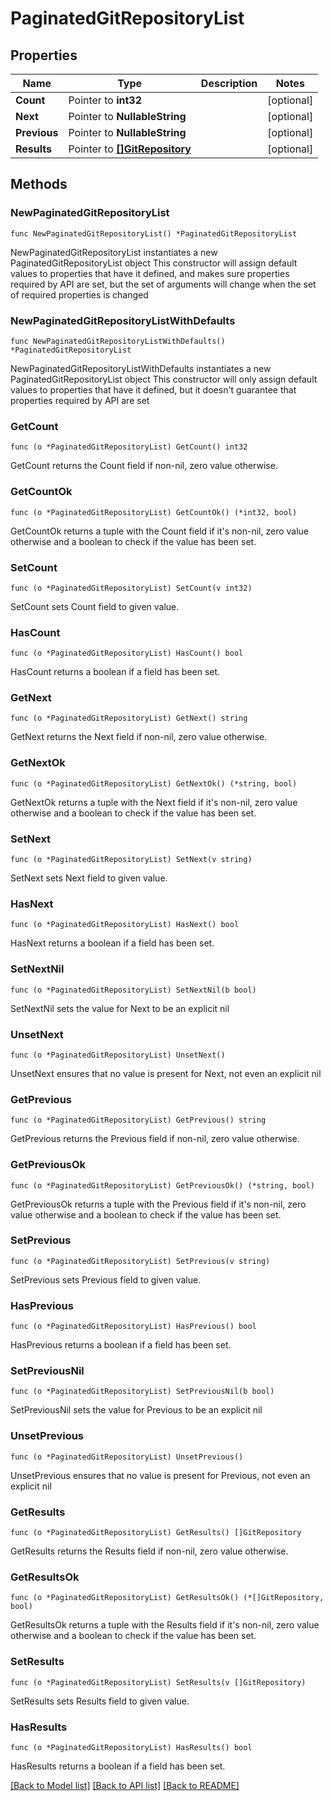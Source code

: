 # PaginatedGitRepositoryList

## Properties

Name | Type | Description | Notes
------------ | ------------- | ------------- | -------------
**Count** | Pointer to **int32** |  | [optional] 
**Next** | Pointer to **NullableString** |  | [optional] 
**Previous** | Pointer to **NullableString** |  | [optional] 
**Results** | Pointer to [**[]GitRepository**](GitRepository.md) |  | [optional] 

## Methods

### NewPaginatedGitRepositoryList

`func NewPaginatedGitRepositoryList() *PaginatedGitRepositoryList`

NewPaginatedGitRepositoryList instantiates a new PaginatedGitRepositoryList object
This constructor will assign default values to properties that have it defined,
and makes sure properties required by API are set, but the set of arguments
will change when the set of required properties is changed

### NewPaginatedGitRepositoryListWithDefaults

`func NewPaginatedGitRepositoryListWithDefaults() *PaginatedGitRepositoryList`

NewPaginatedGitRepositoryListWithDefaults instantiates a new PaginatedGitRepositoryList object
This constructor will only assign default values to properties that have it defined,
but it doesn't guarantee that properties required by API are set

### GetCount

`func (o *PaginatedGitRepositoryList) GetCount() int32`

GetCount returns the Count field if non-nil, zero value otherwise.

### GetCountOk

`func (o *PaginatedGitRepositoryList) GetCountOk() (*int32, bool)`

GetCountOk returns a tuple with the Count field if it's non-nil, zero value otherwise
and a boolean to check if the value has been set.

### SetCount

`func (o *PaginatedGitRepositoryList) SetCount(v int32)`

SetCount sets Count field to given value.

### HasCount

`func (o *PaginatedGitRepositoryList) HasCount() bool`

HasCount returns a boolean if a field has been set.

### GetNext

`func (o *PaginatedGitRepositoryList) GetNext() string`

GetNext returns the Next field if non-nil, zero value otherwise.

### GetNextOk

`func (o *PaginatedGitRepositoryList) GetNextOk() (*string, bool)`

GetNextOk returns a tuple with the Next field if it's non-nil, zero value otherwise
and a boolean to check if the value has been set.

### SetNext

`func (o *PaginatedGitRepositoryList) SetNext(v string)`

SetNext sets Next field to given value.

### HasNext

`func (o *PaginatedGitRepositoryList) HasNext() bool`

HasNext returns a boolean if a field has been set.

### SetNextNil

`func (o *PaginatedGitRepositoryList) SetNextNil(b bool)`

 SetNextNil sets the value for Next to be an explicit nil

### UnsetNext
`func (o *PaginatedGitRepositoryList) UnsetNext()`

UnsetNext ensures that no value is present for Next, not even an explicit nil
### GetPrevious

`func (o *PaginatedGitRepositoryList) GetPrevious() string`

GetPrevious returns the Previous field if non-nil, zero value otherwise.

### GetPreviousOk

`func (o *PaginatedGitRepositoryList) GetPreviousOk() (*string, bool)`

GetPreviousOk returns a tuple with the Previous field if it's non-nil, zero value otherwise
and a boolean to check if the value has been set.

### SetPrevious

`func (o *PaginatedGitRepositoryList) SetPrevious(v string)`

SetPrevious sets Previous field to given value.

### HasPrevious

`func (o *PaginatedGitRepositoryList) HasPrevious() bool`

HasPrevious returns a boolean if a field has been set.

### SetPreviousNil

`func (o *PaginatedGitRepositoryList) SetPreviousNil(b bool)`

 SetPreviousNil sets the value for Previous to be an explicit nil

### UnsetPrevious
`func (o *PaginatedGitRepositoryList) UnsetPrevious()`

UnsetPrevious ensures that no value is present for Previous, not even an explicit nil
### GetResults

`func (o *PaginatedGitRepositoryList) GetResults() []GitRepository`

GetResults returns the Results field if non-nil, zero value otherwise.

### GetResultsOk

`func (o *PaginatedGitRepositoryList) GetResultsOk() (*[]GitRepository, bool)`

GetResultsOk returns a tuple with the Results field if it's non-nil, zero value otherwise
and a boolean to check if the value has been set.

### SetResults

`func (o *PaginatedGitRepositoryList) SetResults(v []GitRepository)`

SetResults sets Results field to given value.

### HasResults

`func (o *PaginatedGitRepositoryList) HasResults() bool`

HasResults returns a boolean if a field has been set.


[[Back to Model list]](../README.md#documentation-for-models) [[Back to API list]](../README.md#documentation-for-api-endpoints) [[Back to README]](../README.md)


